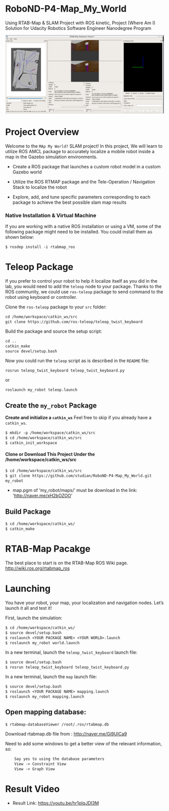 # RoboND-P4-Map_My_World
Using RTAB-Map &amp; SLAM Project with ROS kinetic, Project  (Where Am I) Solution for Udacity Robotics Software Engineer Nanodegree Program

![alt text](results/rtapmap.PNG)

# Project Overview

Welcome to the  `MAp My World?`  SLAM project! In this project, We will learn to utilize ROS AMCL package to accurately localize a mobile robot inside a map in the Gazebo simulation environments.


-   Create a ROS package that launches a custom robot model in a custom Gazebo world
    
-   Utilize the ROS RTMAP package and the Tele-Operation / Navigation Stack to localize the robot
    
-   Explore, add, and tune specific parameters corresponding to each package to achieve the best possible slam map results


### Native Installation & Virtual Machine

If you are working with a native ROS installation or using a VM, some of the following package might need to be installed. You could install them as shown below:

```
$ rosdep install -i rtabmap_ros
```


# Teleop Package

If you prefer to control your robot to help it localize itself as you did in the lab, you would need to add the  `teleop`  node to your package. Thanks to the ROS community, we could use  `ros-teleop`  package to send command to the robot using keyboard or controller.

Clone the  `ros-teleop`  package to your  `src`  folder:

```
cd /home/workspace/catkin_ws/src
git clone https://github.com/ros-teleop/teleop_twist_keyboard
```

Build the package and source the setup script:

```
cd ..
catkin_make
source devel/setup.bash
```

Now you could run the  `teleop`  script as is described in the  `README`  file:

```
rosrun teleop_twist_keyboard teleop_twist_keyboard.py
```
or 
```
roslaunch my_robot teleop.launch
```


## Create the  `my_robot`  Package

**Create and initialize a  `catkin_ws`**
Feel free to skip if you already have a  `catkin_ws`.

```
$ mkdir -p /home/workspace/catkin_ws/src
$ cd /home/workspace/catkin_ws/src
$ catkin_init_workspace
```
#### Clone or Download This Project Under the /home/workspace/catkin_ws/src
```
$ cd /home/workspace/catkin_ws/src
$ git clone https://github.com/studian/RoboND-P4-Map_My_World.git my_robot
```

-   map.pgm of 'my_robot/maps/' must be download in the link: 'http://naver.me/xH2bOZOO'

## Build Package

```
$ cd /home/workspace/catkin_ws/
$ catkin_make
```

# RTAB-Map Pacakge

The best place to start is on the RTAB-Map ROS Wiki page.
http://wiki.ros.org/rtabmap_ros

# Launching

You have your robot, your map, your localization and navigation nodes. Let’s launch it all and test it!

First, launch the simulation:

```
$ cd /home/workspace/catkin_ws/
$ source devel/setup.bash
$ roslaunch <YOUR PACKAGE NAME> <YOUR WORLD>.launch
$ roslaunch my_robot world.launch
```

In a new terminal, launch the  `teleop_twist_keyboard`  launch file:
```
$ source devel/setup.bash
$ rosrun teleop_twist_keyboard teleop_twist_keyboard.py
```

In a new terminal, launch the  `map`  launch file:

```
$ source devel/setup.bash
$ roslaunch <YOUR PACKAGE NAME> mapping.launch
$ roslaunch my_robot mapping.launch
```

## Open mapping database:

```
$ rtabmap-databaseViewer /root/.ros/rtabmap.db
```
Download rtabmap.db file from : http://naver.me/Gi9UICa9

Need to add some windows to get a better view of the relevant information, so:

```
	Say yes to using the database parameters
	View -> Constraint View
	View -> Graph View
```

# Result Video

-   Result Link: https://youtu.be/hr1pIqJDI3M
